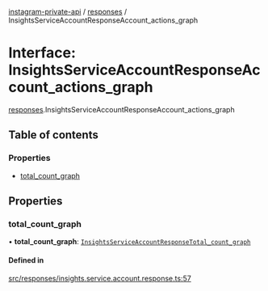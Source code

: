 [instagram-private-api](../../README.md) / [responses](../../modules/responses.md) / InsightsServiceAccountResponseAccount_actions_graph

# Interface: InsightsServiceAccountResponseAccount\_actions\_graph

[responses](../../modules/responses.md).InsightsServiceAccountResponseAccount_actions_graph

## Table of contents

### Properties

- [total\_count\_graph](InsightsServiceAccountResponseAccount_actions_graph.md#total_count_graph)

## Properties

### total\_count\_graph

• **total\_count\_graph**: [`InsightsServiceAccountResponseTotal_count_graph`](InsightsServiceAccountResponseTotal_count_graph.md)

#### Defined in

[src/responses/insights.service.account.response.ts:57](https://github.com/Nerixyz/instagram-private-api/blob/b3351b9/src/responses/insights.service.account.response.ts#L57)
